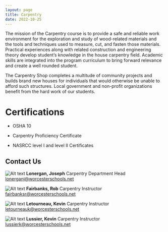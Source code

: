 ```yaml
---
layout: page
title: Carpentry
date: 2022-10-25
---
```


The mission of the Carpentry course is to provide a safe and reliable work environment for the exploration and study of wood-related materials and the tools and techniques used to measure, cut, and fasten those materials. Practical experiences along with related construction and engineering theory develop student’s knowledge in the house carpentry field. Academic skills are integrated into the program curriculum to bring forward relevance and create a well rounded student.

The Carpentry Shop completes a multitude of community projects and builds brand new houses for individuals that would otherwise be unable to afford such structures. Local government and non-profit organizations benefit from the hard work of our students.

# Certifications

- OSHA 10 

- Carpentry Proficiency Certificate

- NASRCC level I and level II Certificates

<div class="teachers" markdown="1">

## Contact Us

<div class="teacher" markdown="1">

![Alt text](https://res.cloudinary.com/dxm7ycyxz/image/upload/v1668016875/TechHigh.us/Technical%20areas/construction/Carpentry/0076_p6mfe4.jpg)
**Lonergan, Joseph**
Carpentry Department Head
[lonerganj@worcesterschools.net](mailto:lonerganj@worcesterschools.net)

</div>

<div class="teacher" markdown="1">

![Alt text](https://res.cloudinary.com/dxm7ycyxz/image/upload/v1668016949/TechHigh.us/Technical%20areas/construction/Carpentry/13603_mrhxfp.jpg)
**Fairbanks, Rob**
Carpentry Instructor
[fairbanksr@worcesterschools.net](mailto:fairbanksr@worcesterschools.net)

</div>

<div class="teacher" markdown="1">

![Alt text](https://res.cloudinary.com/dxm7ycyxz/image/upload/v1668016880/TechHigh.us/Technical%20areas/construction/Carpentry/0075_cqwh8a.jpg)
**Letourneau, Kevin**
Carpentry Instructor
[letourneauk@worcesterschools.net](mailto:letourneauk@worcesterschools.net)

</div>

<div class="teacher" markdown="1">

![Alt text](https://res.cloudinary.com/dxm7ycyxz/image/upload/v1668016929/TechHigh.us/Technical%20areas/construction/Carpentry/0079_ord50b.jpg)
**Lussier, Kevin**
Carpentry Instructor
[lussierk@worcesterschools.net](mailto:lussierk@worcesterschools.net)

</div>

</div>